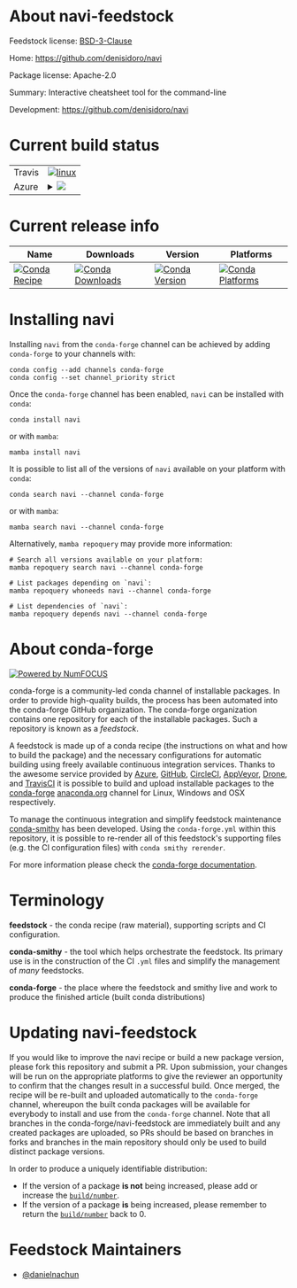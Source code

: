 About navi-feedstock
====================

Feedstock license: [BSD-3-Clause](https://github.com/conda-forge/navi-feedstock/blob/main/LICENSE.txt)

Home: https://github.com/denisidoro/navi

Package license: Apache-2.0

Summary: Interactive cheatsheet tool for the command-line

Development: https://github.com/denisidoro/navi

Current build status
====================


<table><tr>
    <td>Travis</td>
    <td>
      <a href="https://app.travis-ci.com/conda-forge/navi-feedstock">
        <img alt="linux" src="https://img.shields.io/travis/com/conda-forge/navi-feedstock/main.svg?label=Linux">
      </a>
    </td>
  </tr>
    
  <tr>
    <td>Azure</td>
    <td>
      <details>
        <summary>
          <a href="https://dev.azure.com/conda-forge/feedstock-builds/_build/latest?definitionId=23901&branchName=main">
            <img src="https://dev.azure.com/conda-forge/feedstock-builds/_apis/build/status/navi-feedstock?branchName=main">
          </a>
        </summary>
        <table>
          <thead><tr><th>Variant</th><th>Status</th></tr></thead>
          <tbody><tr>
              <td>linux_64</td>
              <td>
                <a href="https://dev.azure.com/conda-forge/feedstock-builds/_build/latest?definitionId=23901&branchName=main">
                  <img src="https://dev.azure.com/conda-forge/feedstock-builds/_apis/build/status/navi-feedstock?branchName=main&jobName=linux&configuration=linux%20linux_64_" alt="variant">
                </a>
              </td>
            </tr><tr>
              <td>linux_aarch64</td>
              <td>
                <a href="https://dev.azure.com/conda-forge/feedstock-builds/_build/latest?definitionId=23901&branchName=main">
                  <img src="https://dev.azure.com/conda-forge/feedstock-builds/_apis/build/status/navi-feedstock?branchName=main&jobName=linux&configuration=linux%20linux_aarch64_" alt="variant">
                </a>
              </td>
            </tr><tr>
              <td>linux_ppc64le</td>
              <td>
                <a href="https://dev.azure.com/conda-forge/feedstock-builds/_build/latest?definitionId=23901&branchName=main">
                  <img src="https://dev.azure.com/conda-forge/feedstock-builds/_apis/build/status/navi-feedstock?branchName=main&jobName=linux&configuration=linux%20linux_ppc64le_" alt="variant">
                </a>
              </td>
            </tr><tr>
              <td>osx_64</td>
              <td>
                <a href="https://dev.azure.com/conda-forge/feedstock-builds/_build/latest?definitionId=23901&branchName=main">
                  <img src="https://dev.azure.com/conda-forge/feedstock-builds/_apis/build/status/navi-feedstock?branchName=main&jobName=osx&configuration=osx%20osx_64_" alt="variant">
                </a>
              </td>
            </tr><tr>
              <td>osx_arm64</td>
              <td>
                <a href="https://dev.azure.com/conda-forge/feedstock-builds/_build/latest?definitionId=23901&branchName=main">
                  <img src="https://dev.azure.com/conda-forge/feedstock-builds/_apis/build/status/navi-feedstock?branchName=main&jobName=osx&configuration=osx%20osx_arm64_" alt="variant">
                </a>
              </td>
            </tr><tr>
              <td>win_64</td>
              <td>
                <a href="https://dev.azure.com/conda-forge/feedstock-builds/_build/latest?definitionId=23901&branchName=main">
                  <img src="https://dev.azure.com/conda-forge/feedstock-builds/_apis/build/status/navi-feedstock?branchName=main&jobName=win&configuration=win%20win_64_" alt="variant">
                </a>
              </td>
            </tr>
          </tbody>
        </table>
      </details>
    </td>
  </tr>
</table>

Current release info
====================

| Name | Downloads | Version | Platforms |
| --- | --- | --- | --- |
| [![Conda Recipe](https://img.shields.io/badge/recipe-navi-green.svg)](https://anaconda.org/conda-forge/navi) | [![Conda Downloads](https://img.shields.io/conda/dn/conda-forge/navi.svg)](https://anaconda.org/conda-forge/navi) | [![Conda Version](https://img.shields.io/conda/vn/conda-forge/navi.svg)](https://anaconda.org/conda-forge/navi) | [![Conda Platforms](https://img.shields.io/conda/pn/conda-forge/navi.svg)](https://anaconda.org/conda-forge/navi) |

Installing navi
===============

Installing `navi` from the `conda-forge` channel can be achieved by adding `conda-forge` to your channels with:

```
conda config --add channels conda-forge
conda config --set channel_priority strict
```

Once the `conda-forge` channel has been enabled, `navi` can be installed with `conda`:

```
conda install navi
```

or with `mamba`:

```
mamba install navi
```

It is possible to list all of the versions of `navi` available on your platform with `conda`:

```
conda search navi --channel conda-forge
```

or with `mamba`:

```
mamba search navi --channel conda-forge
```

Alternatively, `mamba repoquery` may provide more information:

```
# Search all versions available on your platform:
mamba repoquery search navi --channel conda-forge

# List packages depending on `navi`:
mamba repoquery whoneeds navi --channel conda-forge

# List dependencies of `navi`:
mamba repoquery depends navi --channel conda-forge
```


About conda-forge
=================

[![Powered by
NumFOCUS](https://img.shields.io/badge/powered%20by-NumFOCUS-orange.svg?style=flat&colorA=E1523D&colorB=007D8A)](https://numfocus.org)

conda-forge is a community-led conda channel of installable packages.
In order to provide high-quality builds, the process has been automated into the
conda-forge GitHub organization. The conda-forge organization contains one repository
for each of the installable packages. Such a repository is known as a *feedstock*.

A feedstock is made up of a conda recipe (the instructions on what and how to build
the package) and the necessary configurations for automatic building using freely
available continuous integration services. Thanks to the awesome service provided by
[Azure](https://azure.microsoft.com/en-us/services/devops/), [GitHub](https://github.com/),
[CircleCI](https://circleci.com/), [AppVeyor](https://www.appveyor.com/),
[Drone](https://cloud.drone.io/welcome), and [TravisCI](https://travis-ci.com/)
it is possible to build and upload installable packages to the
[conda-forge](https://anaconda.org/conda-forge) [anaconda.org](https://anaconda.org/)
channel for Linux, Windows and OSX respectively.

To manage the continuous integration and simplify feedstock maintenance
[conda-smithy](https://github.com/conda-forge/conda-smithy) has been developed.
Using the ``conda-forge.yml`` within this repository, it is possible to re-render all of
this feedstock's supporting files (e.g. the CI configuration files) with ``conda smithy rerender``.

For more information please check the [conda-forge documentation](https://conda-forge.org/docs/).

Terminology
===========

**feedstock** - the conda recipe (raw material), supporting scripts and CI configuration.

**conda-smithy** - the tool which helps orchestrate the feedstock.
                   Its primary use is in the construction of the CI ``.yml`` files
                   and simplify the management of *many* feedstocks.

**conda-forge** - the place where the feedstock and smithy live and work to
                  produce the finished article (built conda distributions)


Updating navi-feedstock
=======================

If you would like to improve the navi recipe or build a new
package version, please fork this repository and submit a PR. Upon submission,
your changes will be run on the appropriate platforms to give the reviewer an
opportunity to confirm that the changes result in a successful build. Once
merged, the recipe will be re-built and uploaded automatically to the
`conda-forge` channel, whereupon the built conda packages will be available for
everybody to install and use from the `conda-forge` channel.
Note that all branches in the conda-forge/navi-feedstock are
immediately built and any created packages are uploaded, so PRs should be based
on branches in forks and branches in the main repository should only be used to
build distinct package versions.

In order to produce a uniquely identifiable distribution:
 * If the version of a package **is not** being increased, please add or increase
   the [``build/number``](https://docs.conda.io/projects/conda-build/en/latest/resources/define-metadata.html#build-number-and-string).
 * If the version of a package **is** being increased, please remember to return
   the [``build/number``](https://docs.conda.io/projects/conda-build/en/latest/resources/define-metadata.html#build-number-and-string)
   back to 0.

Feedstock Maintainers
=====================

* [@danielnachun](https://github.com/danielnachun/)

